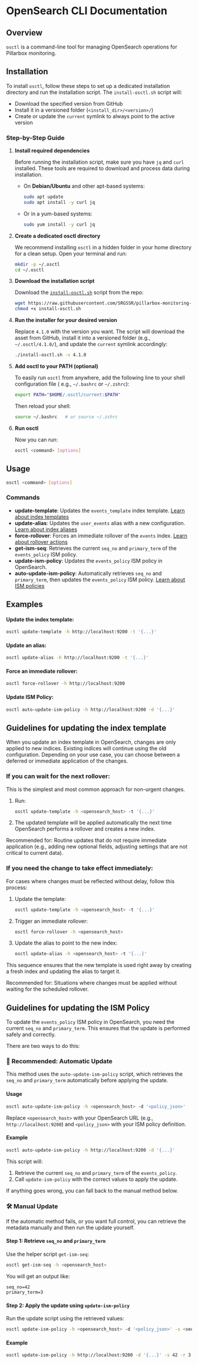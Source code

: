 # OpenSearch CLI Documentation

## Overview

`osctl` is a command-line tool for managing OpenSearch operations for Pillarbox monitoring.

## Installation

To install `osctl`, follow these steps to set up a dedicated installation directory and run the
installation script. The `install-osctl.sh` script will:

- Download the specified version from GitHub
- Install it in a versioned folder (`<install_dir>/<version>/`)
- Create or update the `current` symlink to always point to the active version

### Step-by-Step Guide

1. **Install required dependencies**

   Before running the installation script, make sure you have `jq` and `curl` installed. These tools
   are required to download and process data during installation.

   * On **Debian/Ubuntu** and other apt-based systems:
     ```bash
     sudo apt update
     sudo apt install -y curl jq
     ```

   * Or in a yum-based systems:
     ```bash
     sudo yum install -y curl jq
     ```

2. **Create a dedicated osctl directory**

   We recommend installing `osctl` in a hidden folder in your home directory for a clean setup. Open
   your terminal and run:

   ```bash
   mkdir -p ~/.osctl
   cd ~/.osctl
   ```

3. **Download the installation script**

   Download the [`install-osctl.sh`](./install-osctl.sh) script from the repo:

   ```bash
   wget https://raw.githubusercontent.com/SRGSSR/pillarbox-monitoring-transfer/refs/heads/main/scripts/install-osctl.sh
   chmod +x install-osctl.sh
   ```

4. **Run the installer for your desired version**

   Replace `4.1.0` with the version you want. The script will download the asset from GitHub,
   install it into a versioned folder (e.g., `~/.osctl/4.1.0/`), and update the `current` symlink
   accordingly:

   ```bash
   ./install-osctl.sh -v 4.1.0
   ```

5. **Add osctl to your PATH (optional)**

   To easily run `osctl` from anywhere, add the following line to your shell configuration file (
   e.g., `~/.bashrc` or `~/.zshrc`):

   ```bash
   export PATH="$HOME/.osctl/current:$PATH"
   ```

   Then reload your shell:

   ```bash
   source ~/.bashrc   # or source ~/.zshrc
   ```

6. **Run osctl**

   Now you can run:

   ```bash
   osctl <command> [options]
   ```

## Usage

```bash
osctl <command> [options]
```

### Commands

- **update-template**: Updates the `events_template` index template.
  [Learn about index templates](http://opensearch.org/docs/latest/im-plugin/index-templates/)
- **update-alias**: Updates the `user_events` alias with a new configuration.
  [Learn about index aliases](https://opensearch.org/docs/latest/im-plugin/index-alias/)
- **force-rollover**: Forces an immediate rollover of the `events` index.
  [Learn about rollover actions](https://opensearch.org/docs/latest/im-plugin/ism/policies/#rollover-action)
- **get-ism-seq**: Retrieves the current `seq_no` and `primary_term` of the `events_policy` ISM
  policy.
- **update-ism-policy**: Updates the `events_policy` ISM policy in OpenSearch.
- **auto-update-ism-policy**: Automatically retrieves `seq_no` and `primary_term`, then updates the
  `events_policy` ISM policy.
  [Learn about ISM policies](https://docs.opensearch.org/docs/latest/im-plugin/ism/policies/)

## Examples

#### Update the index template:

```bash
osctl update-template -h http://localhost:9200 -t '{...}'
```

#### Update an alias:

```bash
osctl update-alias -h http://localhost:9200 -t '{...}'
```

#### Force an immediate rollover:

```bash
osctl force-rollover -h http://localhost:9200
```

#### Update ISM Policy:

```bash
osctl auto-update-ism-policy -h http://localhost:9200 -d '{...}'
```

## Guidelines for updating the index template

When you update an index template in OpenSearch, changes are only applied to new indices. Existing
indices will continue using the old configuration. Depending on your use case, you can choose
between a deferred or immediate application of the changes.

### If you can wait for the next rollover:

This is the simplest and most common approach for non-urgent changes.

1. Run:
   ```bash
   osctl update-template -h <opensearch_host> -t '{...}'
   ```
2. The updated template will be applied automatically the next time OpenSearch performs a rollover
   and creates a new index.

Recommended for: Routine updates that do not require immediate application (e.g., adding new
optional fields, adjusting settings that are not critical to current data).

### If you need the change to take effect immediately:

For cases where changes must be reflected without delay, follow this process:

1. Update the template:
   ```bash
   osctl update-template -h <opensearch_host> -t '{...}'
   ```
2. Trigger an immediate rollover:
   ```bash
   osctl force-rollover -h <opensearch_host>
   ```
3. Update the alias to point to the new index:
   ```bash
   osctl update-alias -h <opensearch_host> -t '{...}'
   ```

This sequence ensures that the new template is used right away by creating a fresh index and
updating the alias to target it.

Recommended for: Situations where changes must be applied without waiting for the scheduled
rollover.

## Guidelines for updating the ISM Policy

To update the `events_policy` ISM policy in OpenSearch, you need the current `seq_no` and
`primary_term`. This ensures that the update is performed safely and correctly.

There are two ways to do this:

### 🔁 **Recommended: Automatic Update**

This method uses the `auto-update-ism-policy` script, which retrieves the `seq_no` and
`primary_term` automatically before applying the update.

#### Usage

```bash
osctl auto-update-ism-policy -h <opensearch_host> -d '<policy_json>'
```

Replace `<opensearch_host>` with your OpenSearch URL (e.g., `http://localhost:9200`) and
`<policy_json>` with your ISM policy definition.

#### Example

```bash
osctl auto-update-ism-policy -h http://localhost:9200 -d '{...}'
```

This script will:

1. Retrieve the current `seq_no` and `primary_term` of the `events_policy`.
2. Call `update-ism-policy` with the correct values to apply the update.

If anything goes wrong, you can fall back to the manual method below.

### 🛠️ **Manual Update**

If the automatic method fails, or you want full control, you can retrieve the metadata manually and
then run the update yourself.

#### Step 1: Retrieve `seq_no` and `primary_term`

Use the helper script `get-ism-seq`:

```bash
osctl get-ism-seq -h <opensearch_host>
```

You will get an output like:

```
seq_no=42
primary_term=3
```

#### Step 2: Apply the update using `update-ism-policy`

Run the update script using the retrieved values:

```bash
osctl update-ism-policy -h <opensearch_host> -d '<policy_json>' -s <seq_no> -r <primary_term>
```

#### Example

```bash
osctl update-ism-policy -h http://localhost:9200 -d '{...}' -s 42 -r 3
```
